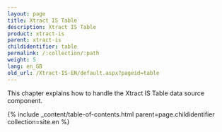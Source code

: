 ```yaml
---
layout: page
title: Xtract IS Table
description: Xtract IS Table
product: xtract-is
parent: xtract-is
childidentifier: table
permalink: /:collection/:path
weight: 5
lang: en_GB
old_url: /Xtract-IS-EN/default.aspx?pageid=table
---
```


This chapter explains how to handle the Xtract IS Table data source component.

{% include _content/table-of-contents.html parent=page.childidentifier collection=site.en %}